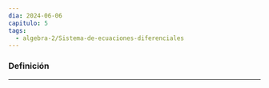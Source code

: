 ```yaml
---
dia: 2024-06-06
capitulo: 5
tags:
  - algebra-2/Sistema-de-ecuaciones-diferenciales
---
```

### Definición
---
